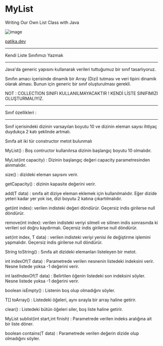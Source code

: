 # MyList
Writing Our Own List Class with Java

![image](https://github.com/aliylmztr/SQL-All_Projects/assets/123991935/cd85cd84-da7f-4768-a998-29e1530592ee)

<a href="https://www.patika.dev/tr">patika.dev </a>

----------------------------------------------

Kendi Liste Sınıfımızı Yazmak

----------------------------------------------

Java'da generic yapısını kullanarak verileri tuttuğumuz bir sınıf tasarlıyoruz.

Sınıfın amacı içerisinde dinamik bir Array (Dizi) tutması ve veri tipini dinamik olarak alması. Bunun için generic bir sınıf oluşturulması gerekli.

NOT : COLLECTION SINIFI KULLANILMAYACAKTIR ! KENDİ LİSTE SINIFIMIZI OLUŞTURMALIYIZ.

----------------------------------------------

Sınıf özellikleri :

----------------------------------------------

Sınıf içerisindeki dizinin varsayılan boyutu 10 ve dizinin eleman sayısı ihtiyaç duydukça 2 katı şeklinde artmalı.

Sınıfa ait iki tür constructor metot bulunmalı

MyList() : Boş contructor kullanılırsa dizinin başlangıç boyutu 10 olmalıdır.

MyList(int capacity) : Dizinin başlangıç değeri capacity parametresinden alınmalıdır.

size() : dizideki eleman sayısını verir.

getCapacity() : dizinin kapasite değerini verir.

add(T data) : sınıfa ait diziye eleman eklemek için kullanılmalıdır. Eğer dizide yeteri kadar yer yok ise, dizi boyutu 2 katına çıkartılmalıdır.

get(int index): verilen indisteki değeri döndürür. Geçersiz indis girilerse null döndürür.

remove(int index): verilen indisteki veriyi silmeli ve silinen indis sonrasında ki verileri sol doğru kaydırmalı. Geçersiz indis girilerse null döndürür.

set(int index, T data) : verilen indisteki veriyi yenisi ile değiştirme işlemini yapmalıdır. Geçersiz indis girilerse null döndürür.

String toString() : Sınıfa ait dizideki elemanları listeleyen bir metot.

int indexOf(T data) : Parametrede verilen nesnenin listedeki indeksini verir. Nesne listede yoksa -1 değerini verir.

int lastIndexOf(T data) : Belirtilen öğenin listedeki son indeksini söyler. Nesne listede yoksa -1 değerini verir.

boolean isEmpty() : Listenin boş olup olmadığını söyler.

T[] toArray() : Listedeki öğeleri, aynı sırayla bir array haline getirir.

clear() : Listedeki bütün öğeleri siler, boş liste haline getirir.

MyList<T> sublist(int start,int finish) : Parametrede verilen indeks aralığına ait bir liste döner.

boolean contains(T data) : Parametrede verilen değerin dizide olup olmadığını söyler.
